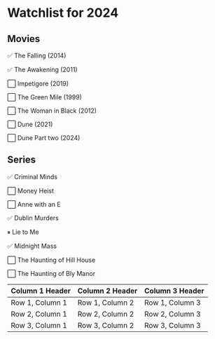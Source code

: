 # Watchlist for 2024

## Movies

&#x2705; The Falling (2014)

&#x2705; The Awakening (2011)

&#x2B1C; Impetigore (2019)

&#x2B1C; The Green Mile (1999)

&#x2B1C; The Woman in Black (2012)

&#x2B1C; Dune (2021)

&#x2B1C; Dune Part two (2024)

## Series

&#x2705; Criminal Minds

&#x2B1C; Money Heist

&#x2B1C; Anne with an E

&#x2705; Dublin Murders 

&#x23F8; Lie to Me

&#x2705; Midnight Mass

&#x2B1C; The Haunting of Hill House

&#x2B1C; The Haunting of Bly Manor

| Column 1 Header | Column 2 Header | Column 3 Header |
|-----------------|-----------------|-----------------|
| Row 1, Column 1 | Row 1, Column 2 | Row 1, Column 3 |
| Row 2, Column 1 | Row 2, Column 2 | Row 2, Column 3 |
| Row 3, Column 1 | Row 3, Column 2 | Row 3, Column 3 |